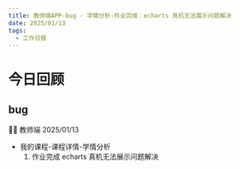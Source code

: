 ```yaml
---
title: 教师端APP-bug - 学情分析-作业完成：echarts 真机无法展示问题解决
date: 2025/01/13
tags:
  - 工作日报
---
```


# 今日回顾

## bug

👨‍🏫 教师端 2025/01/13

- 我的课程-课程详情-学情分析
  1. 作业完成 echarts 真机无法展示问题解决
